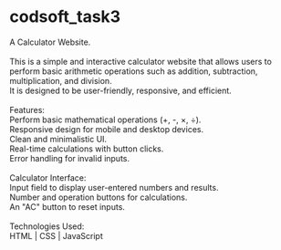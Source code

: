 # codsoft_task3
A Calculator Website.
<br>
<br>
This is a simple and interactive calculator website that allows users to perform basic arithmetic operations such as addition, subtraction, multiplication, and division.
<br>
It is designed to be user-friendly, responsive, and efficient.
<br>
<br>
Features:
<br>
Perform basic mathematical operations (+, -, ×, ÷).
<br>
Responsive design for mobile and desktop devices.
<br>
Clean and minimalistic UI.
<br>
Real-time calculations with button clicks.
<br>
Error handling for invalid inputs.
<br>
<br>
Calculator Interface:
<br>
Input field to display user-entered numbers and results.
<br>
Number and operation buttons for calculations.
<br>
An "AC" button to reset inputs.
<br>
<br>
Technologies Used:
<br>
HTML | CSS | JavaScript
